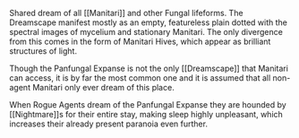Shared dream of all [[Manitari]] and other Fungal lifeforms. The Dreamscape manifest mostly as an empty, featureless plain dotted with the spectral images of mycelium and stationary Manitari. The only divergence from this comes in the form of Manitari Hives, which appear as brilliant structures of light.

Though the Panfungal Expanse is not the only [[Dreamscape]] that Manitari can access, it is by far the most common one and it is assumed that all non-agent Manitari only ever dream of this place.

When Rogue Agents dream of the Panfungal Expanse they are hounded by [[Nightmare]]s for their entire stay, making sleep highly unpleasant, which increases their already present paranoia even further.



